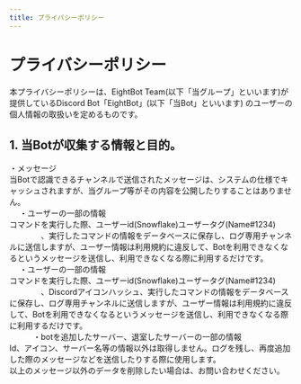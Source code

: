 ```yaml
---
title: プライバシーポリシー
---
```

# プライバシーポリシー
本プライバシーポリシーは、EightBot Team(以下「当グループ」といいます)が提供しているDiscord Bot「EightBot」(以下「当Bot」といいます) のユーザーの個人情報の取扱いを定めるものです。<br />
## 1.	当Botが収集する情報と目的。
・メッセージ<br />
当Botで認識できるチャンネルで送信されたメッセージは、システムの仕様でキャッシュされますが、当グループ等がその内容を公開したりすることはありません。<br />
　  ・ユーザーの一部の情報<br />
     コマンドを実行した際、ユーザーid(Snowflake)ユーザータグ(Name#1234)<br />
　　　　、実行したコマンドの情報をデータベースに保存し、ログ専用チャンネルに送信しますが、ユーザー情報は利用規約に違反して、Botを利用できなくなるというメッセージを送信し、利用できなくなる際に利用するだけです。<br />
　  ・ユーザーの一部の情報<br />
     コマンドを実行した際、ユーザーid(Snowflake)ユーザータグ(Name#1234)<br />
　　　　、Discordアイコンハッシュ、実行したコマンドの情報をデータベースに保存し、ログ専用チャンネルに送信しますが、ユーザー情報は利用規約に違反して、Botを利用できなくなるというメッセージを送信し、利用できなくなる際に利用するだけです。<br />
　　　・botを追加したサーバー、退室したサーバーの一部の情報<br />
     Id、アイコン、サーバー名等の情報以外は取得しません。ログを残し、再度追加した際のメッセージなどを送信したりする際に使用します。<br />
以上のメッセージ以外のデータを削除したい場合は、お問い合わせください。<br />
